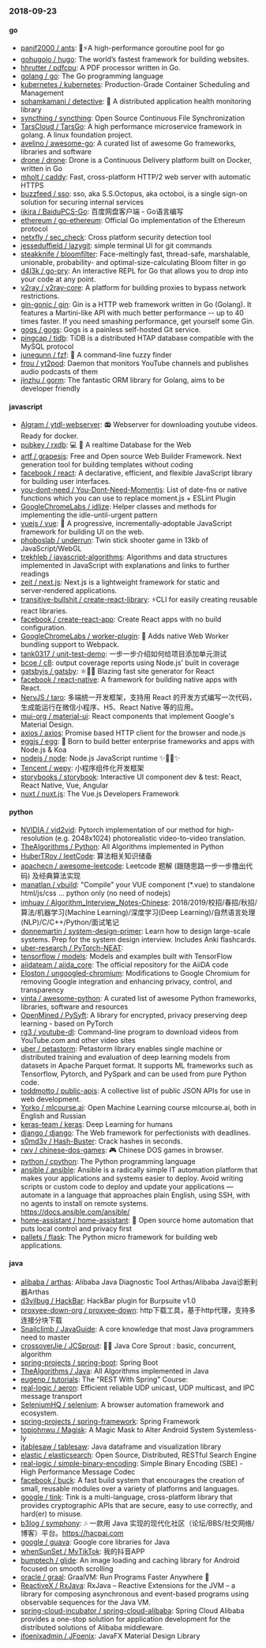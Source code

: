 ### 2018-09-23

#### go
* [panjf2000 / ants](https://github.com/panjf2000/ants): 🐜⚡️A high-performance goroutine pool for go
* [gohugoio / hugo](https://github.com/gohugoio/hugo): The world’s fastest framework for building websites.
* [hhrutter / pdfcpu](https://github.com/hhrutter/pdfcpu): A PDF processor written in Go.
* [golang / go](https://github.com/golang/go): The Go programming language
* [kubernetes / kubernetes](https://github.com/kubernetes/kubernetes): Production-Grade Container Scheduling and Management
* [sohamkamani / detective](https://github.com/sohamkamani/detective): 🔎 A distributed application health monitoring library
* [syncthing / syncthing](https://github.com/syncthing/syncthing): Open Source Continuous File Synchronization
* [TarsCloud / TarsGo](https://github.com/TarsCloud/TarsGo): A high performance microservice framework in golang. A linux foundation project.
* [avelino / awesome-go](https://github.com/avelino/awesome-go): A curated list of awesome Go frameworks, libraries and software
* [drone / drone](https://github.com/drone/drone): Drone is a Continuous Delivery platform built on Docker, written in Go
* [mholt / caddy](https://github.com/mholt/caddy): Fast, cross-platform HTTP/2 web server with automatic HTTPS
* [buzzfeed / sso](https://github.com/buzzfeed/sso): sso, aka S.S.Octopus, aka octoboi, is a single sign-on solution for securing internal services
* [iikira / BaiduPCS-Go](https://github.com/iikira/BaiduPCS-Go): 百度网盘客户端 - Go语言编写
* [ethereum / go-ethereum](https://github.com/ethereum/go-ethereum): Official Go implementation of the Ethereum protocol
* [netxfly / sec_check](https://github.com/netxfly/sec_check): Cross platform security detection tool
* [jesseduffield / lazygit](https://github.com/jesseduffield/lazygit): simple terminal UI for git commands
* [steakknife / bloomfilter](https://github.com/steakknife/bloomfilter): Face-meltingly fast, thread-safe, marshalable, unionable, probability- and optimal-size-calculating Bloom filter in go
* [d4l3k / go-pry](https://github.com/d4l3k/go-pry): An interactive REPL for Go that allows you to drop into your code at any point.
* [v2ray / v2ray-core](https://github.com/v2ray/v2ray-core): A platform for building proxies to bypass network restrictions.
* [gin-gonic / gin](https://github.com/gin-gonic/gin): Gin is a HTTP web framework written in Go (Golang). It features a Martini-like API with much better performance -- up to 40 times faster. If you need smashing performance, get yourself some Gin.
* [gogs / gogs](https://github.com/gogs/gogs): Gogs is a painless self-hosted Git service.
* [pingcap / tidb](https://github.com/pingcap/tidb): TiDB is a distributed HTAP database compatible with the MySQL protocol
* [junegunn / fzf](https://github.com/junegunn/fzf): 🌸 A command-line fuzzy finder
* [frou / yt2pod](https://github.com/frou/yt2pod): Daemon that monitors YouTube channels and publishes audio podcasts of them
* [jinzhu / gorm](https://github.com/jinzhu/gorm): The fantastic ORM library for Golang, aims to be developer friendly

#### javascript
* [Algram / ytdl-webserver](https://github.com/Algram/ytdl-webserver): 📻 Webserver for downloading youtube videos. Ready for docker.
* [pubkey / rxdb](https://github.com/pubkey/rxdb): 💻 📱 A realtime Database for the Web
* [artf / grapesjs](https://github.com/artf/grapesjs): Free and Open source Web Builder Framework. Next generation tool for building templates without coding
* [facebook / react](https://github.com/facebook/react): A declarative, efficient, and flexible JavaScript library for building user interfaces.
* [you-dont-need / You-Dont-Need-Momentjs](https://github.com/you-dont-need/You-Dont-Need-Momentjs): List of date-fns or native functions which you can use to replace moment.js + ESLint Plugin
* [GoogleChromeLabs / idlize](https://github.com/GoogleChromeLabs/idlize): Helper classes and methods for implementing the idle-until-urgent pattern
* [vuejs / vue](https://github.com/vuejs/vue): 🖖 A progressive, incrementally-adoptable JavaScript framework for building UI on the web.
* [phoboslab / underrun](https://github.com/phoboslab/underrun): Twin stick shooter game in 13kb of JavaScript/WebGL
* [trekhleb / javascript-algorithms](https://github.com/trekhleb/javascript-algorithms): Algorithms and data structures implemented in JavaScript with explanations and links to further readings
* [zeit / next.js](https://github.com/zeit/next.js): Next.js is a lightweight framework for static and server‑rendered applications.
* [transitive-bullshit / create-react-library](https://github.com/transitive-bullshit/create-react-library): ⚡CLI for easily creating reusable react libraries.
* [facebook / create-react-app](https://github.com/facebook/create-react-app): Create React apps with no build configuration.
* [GoogleChromeLabs / worker-plugin](https://github.com/GoogleChromeLabs/worker-plugin): 🐳 Adds native Web Worker bundling support to Webpack.
* [tank0317 / unit-test-demo](https://github.com/tank0317/unit-test-demo): 一步一步介绍如何给项目添加单元测试
* [bcoe / c8](https://github.com/bcoe/c8): output coverage reports using Node.js' built in coverage
* [gatsbyjs / gatsby](https://github.com/gatsbyjs/gatsby): ⚛️📄🚀 Blazing fast site generator for React
* [facebook / react-native](https://github.com/facebook/react-native): A framework for building native apps with React.
* [NervJS / taro](https://github.com/NervJS/taro): 多端统一开发框架，支持用 React 的开发方式编写一次代码，生成能运行在微信小程序、H5、React Native 等的应用。
* [mui-org / material-ui](https://github.com/mui-org/material-ui): React components that implement Google's Material Design.
* [axios / axios](https://github.com/axios/axios): Promise based HTTP client for the browser and node.js
* [eggjs / egg](https://github.com/eggjs/egg): 🥚 Born to build better enterprise frameworks and apps with Node.js & Koa
* [nodejs / node](https://github.com/nodejs/node): Node.js JavaScript runtime ✨🐢🚀✨
* [Tencent / wepy](https://github.com/Tencent/wepy): 小程序组件化开发框架
* [storybooks / storybook](https://github.com/storybooks/storybook): Interactive UI component dev & test: React, React Native, Vue, Angular
* [nuxt / nuxt.js](https://github.com/nuxt/nuxt.js): The Vue.js Developers Framework

#### python
* [NVIDIA / vid2vid](https://github.com/NVIDIA/vid2vid): Pytorch implementation of our method for high-resolution (e.g. 2048x1024) photorealistic video-to-video translation.
* [TheAlgorithms / Python](https://github.com/TheAlgorithms/Python): All Algorithms implemented in Python
* [HuberTRoy / leetCode](https://github.com/HuberTRoy/leetCode): 算法相关知识储备
* [apachecn / awesome-leetcode](https://github.com/apachecn/awesome-leetcode): Leetcode 题解 (跟随思路一步一步撸出代码) 及经典算法实现
* [manatlan / vbuild](https://github.com/manatlan/vbuild): "Compile" your VUE component (*.vue) to standalone html/js/css ... python only (no need of nodejs)
* [imhuay / Algorithm_Interview_Notes-Chinese](https://github.com/imhuay/Algorithm_Interview_Notes-Chinese): 2018/2019/校招/春招/秋招/算法/机器学习(Machine Learning)/深度学习(Deep Learning)/自然语言处理(NLP)/C/C++/Python/面试笔记
* [donnemartin / system-design-primer](https://github.com/donnemartin/system-design-primer): Learn how to design large-scale systems. Prep for the system design interview. Includes Anki flashcards.
* [uber-research / PyTorch-NEAT](https://github.com/uber-research/PyTorch-NEAT): 
* [tensorflow / models](https://github.com/tensorflow/models): Models and examples built with TensorFlow
* [aiidateam / aiida_core](https://github.com/aiidateam/aiida_core): The official repository for the AiiDA code
* [Eloston / ungoogled-chromium](https://github.com/Eloston/ungoogled-chromium): Modifications to Google Chromium for removing Google integration and enhancing privacy, control, and transparency
* [vinta / awesome-python](https://github.com/vinta/awesome-python): A curated list of awesome Python frameworks, libraries, software and resources
* [OpenMined / PySyft](https://github.com/OpenMined/PySyft): A library for encrypted, privacy preserving deep learning - based on PyTorch
* [rg3 / youtube-dl](https://github.com/rg3/youtube-dl): Command-line program to download videos from YouTube.com and other video sites
* [uber / petastorm](https://github.com/uber/petastorm): Petastorm library enables single machine or distributed training and evaluation of deep learning models from datasets in Apache Parquet format. It supports ML frameworks such as Tensorflow, Pytorch, and PySpark and can be used from pure Python code.
* [toddmotto / public-apis](https://github.com/toddmotto/public-apis): A collective list of public JSON APIs for use in web development.
* [Yorko / mlcourse.ai](https://github.com/Yorko/mlcourse.ai): Open Machine Learning course mlcourse.ai, both in English and Russian
* [keras-team / keras](https://github.com/keras-team/keras): Deep Learning for humans
* [django / django](https://github.com/django/django): The Web framework for perfectionists with deadlines.
* [s0md3v / Hash-Buster](https://github.com/s0md3v/Hash-Buster): Crack hashes in seconds.
* [rwv / chinese-dos-games](https://github.com/rwv/chinese-dos-games): 🎮 Chinese DOS games in browser.
* [python / cpython](https://github.com/python/cpython): The Python programming language
* [ansible / ansible](https://github.com/ansible/ansible): Ansible is a radically simple IT automation platform that makes your applications and systems easier to deploy. Avoid writing scripts or custom code to deploy and update your applications — automate in a language that approaches plain English, using SSH, with no agents to install on remote systems. https://docs.ansible.com/ansible/
* [home-assistant / home-assistant](https://github.com/home-assistant/home-assistant): 🏡 Open source home automation that puts local control and privacy first
* [pallets / flask](https://github.com/pallets/flask): The Python micro framework for building web applications.

#### java
* [alibaba / arthas](https://github.com/alibaba/arthas): Alibaba Java Diagnostic Tool Arthas/Alibaba Java诊断利器Arthas
* [d3vilbug / HackBar](https://github.com/d3vilbug/HackBar): HackBar plugin for Burpsuite v1.0
* [proxyee-down-org / proxyee-down](https://github.com/proxyee-down-org/proxyee-down): http下载工具，基于http代理，支持多连接分块下载
* [Snailclimb / JavaGuide](https://github.com/Snailclimb/JavaGuide): A core knowledge that most Java programmers need to master
* [crossoverJie / JCSprout](https://github.com/crossoverJie/JCSprout): 👨‍🎓 Java Core Sprout : basic, concurrent, algorithm
* [spring-projects / spring-boot](https://github.com/spring-projects/spring-boot): Spring Boot
* [TheAlgorithms / Java](https://github.com/TheAlgorithms/Java): All Algorithms implemented in Java
* [eugenp / tutorials](https://github.com/eugenp/tutorials): The "REST With Spring" Course:
* [real-logic / aeron](https://github.com/real-logic/aeron): Efficient reliable UDP unicast, UDP multicast, and IPC message transport
* [SeleniumHQ / selenium](https://github.com/SeleniumHQ/selenium): A browser automation framework and ecosystem.
* [spring-projects / spring-framework](https://github.com/spring-projects/spring-framework): Spring Framework
* [topjohnwu / Magisk](https://github.com/topjohnwu/Magisk): A Magic Mask to Alter Android System Systemless-ly
* [jtablesaw / tablesaw](https://github.com/jtablesaw/tablesaw): Java dataframe and visualization library
* [elastic / elasticsearch](https://github.com/elastic/elasticsearch): Open Source, Distributed, RESTful Search Engine
* [real-logic / simple-binary-encoding](https://github.com/real-logic/simple-binary-encoding): Simple Binary Encoding (SBE) - High Performance Message Codec
* [facebook / buck](https://github.com/facebook/buck): A fast build system that encourages the creation of small, reusable modules over a variety of platforms and languages.
* [google / tink](https://github.com/google/tink): Tink is a multi-language, cross-platform library that provides cryptographic APIs that are secure, easy to use correctly, and hard(er) to misuse.
* [b3log / symphony](https://github.com/b3log/symphony): 🎶 一款用 Java 实现的现代化社区（论坛/BBS/社交网络/博客）平台。https://hacpai.com
* [google / guava](https://github.com/google/guava): Google core libraries for Java
* [whenSunSet / MyTikTok](https://github.com/whenSunSet/MyTikTok): 我的抖音APP
* [bumptech / glide](https://github.com/bumptech/glide): An image loading and caching library for Android focused on smooth scrolling
* [oracle / graal](https://github.com/oracle/graal): GraalVM: Run Programs Faster Anywhere 🚀
* [ReactiveX / RxJava](https://github.com/ReactiveX/RxJava): RxJava – Reactive Extensions for the JVM – a library for composing asynchronous and event-based programs using observable sequences for the Java VM.
* [spring-cloud-incubator / spring-cloud-alibaba](https://github.com/spring-cloud-incubator/spring-cloud-alibaba): Spring Cloud Alibaba provides a one-stop solution for application development for the distributed solutions of Alibaba middleware.
* [jfoenixadmin / JFoenix](https://github.com/jfoenixadmin/JFoenix): JavaFX Material Design Library
